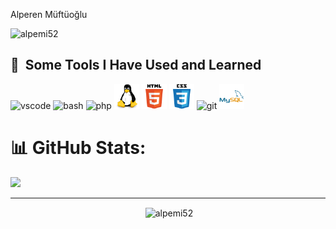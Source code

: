 Alperen Müftüoğlu

<p align="left"> <img src="https://komarev.com/ghpvc/?username=alpemi52&label=Profile%20views&color=0e75b6&style=flat" alt="alpemi52" /> </p>


<h2> 🚀 &nbsp;Some Tools I Have Used and Learned</h2>
<p align="left">
<img src="https://cdn.jsdelivr.net/gh/devicons/devicon/icons/flutter/flutter-original.svg" alt="vscode" width="45" height="45"/>
<img src="https://cdn.jsdelivr.net/gh/devicons/devicon/icons/dart/dart-original.svg" alt="bash" width="45" height="45"/>
<img src="https://cdn.jsdelivr.net/gh/devicons/devicon/icons/python/python-original.svg" alt="php" width="45" height="45"/>
<img src="https://raw.githubusercontent.com/devicons/devicon/master/icons/linux/linux-original.svg" alt="linux" width="40" height="40"/>
<img src="https://raw.githubusercontent.com/devicons/devicon/master/icons/html5/html5-original-wordmark.svg" alt="html5" width="40" height="40"/> </a> 
<img src="https://raw.githubusercontent.com/devicons/devicon/master/icons/css3/css3-original-wordmark.svg" alt="css3" width="40" height="40"/> </a>
<img src="https://www.vectorlogo.zone/logos/git-scm/git-scm-icon.svg" alt="git" width="40" height="40"/> </a>
<img src="https://raw.githubusercontent.com/devicons/devicon/master/icons/mysql/mysql-original-wordmark.svg" alt="mysql" width="40" height="40"/> </a> 
</p>


# 📊 GitHub Stats:
![](https://github-readme-streak-stats.herokuapp.com/?user=alpemi52&theme=dark&hide_border=false)

---

<p align=center>&nbsp;<img align="center" src="https://github-readme-stats.vercel.app/api/top-langs?username=alpemi52&show_icons=true&theme=radical&locale=en&layout=compact" alt="alpemi52" width="49%"/></p>
